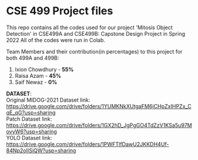 # CSE 499 Project files
This repo contains all the codes used for our project 'Mitosis Object Detection' in CSE499A and CSE499B: Capstone Design Project in Spring 2022
All of the codes were run in Colab.

Team Members and their contribution(in percentages) to this project for both 499A and 499B:
1. Ixion Chowdhury - **55%** 
2. Raisa Azam      - **45%**
3. Saif Newaz      - **0%**

**DATASET**:                
Original MIDOG-2021 Dataset link: https://drive.google.com/drive/folders/1YUMKNkXUtgaFM6jCHpZxIHPZx_CqE_qG?usp=sharing                     
Patch Dataset link:  https://drive.google.com/drive/folders/1GX2hD_JgPgGO4TdZzV1KSa5u97MovyW6?usp=sharing             
YOLO Dataset link: https://drive.google.com/drive/folders/1PWFTlfDawU2JKKDH4Uf-84Np2olISiQW?usp=sharing
